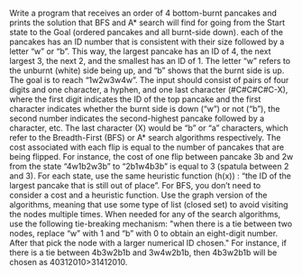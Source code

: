 Write a program that receives an order of 4 bottom-burnt pancakes and prints the solution that BFS and A* search will find for going 
from the Start state to the Goal (ordered pancakes and all burnt-side down).
each of the pancakes has an ID number that is consistent with their size followed by a letter “w” or “b”. 
This way, the largest pancake has an ID of 4, the next largest 3, the next 2, and the smallest has an ID of 1. 
The letter “w” refers to the unburnt (white) side being up, and “b” shows that the burnt side is up. 
The goal is to reach “1w2w3w4w”.
The input should consist of pairs of four digits and one character, a hyphen, and one last character (#C#C#C#C-X),
where the first digit indicates the ID of the top pancake and the first character indicates whether the burnt side is down (“w”) or not (“b”), 
the second number indicates the second-highest pancake followed by a character, etc. 
The last character (X) would be “b” or “a” characters, which refer to the Breadth-First (BFS) or A* search algorithms respectively.
The cost associated with each flip is equal to the number of pancakes that are being flipped. 
For instance, the cost of one flip between pancake 3b and 2w from the state “4w1b2w3b” to “2b1w4b3b” is equal to 3 (spatula between 2 and 3).
For each state, use the same heuristic function (h(x)) : “the ID of the largest pancake that is still out of place”. 
For BFS, you don’t need to consider a cost and a heuristic function. 
Use the graph version of the algorithms, meaning that use some type of list (closed set) to avoid visiting the nodes multiple times.
When needed for any of the search algorithms, use the following tie-breaking mechanism:
"when there is a tie between two nodes, replace “w” with 1 and “b” with 0 to obtain an eight-digit number. 
After that pick the node with a larger numerical ID chosen."
For instance, if there is a tie between 4b3w2b1b and 3w4w2b1b, then 4b3w2b1b will be chosen as 40312010>31412010.
